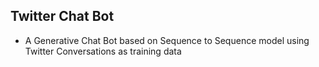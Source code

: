 ## Twitter Chat Bot
- A Generative Chat Bot based on Sequence to Sequence model using Twitter Conversations as training data
